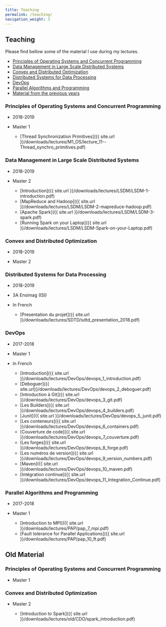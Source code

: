 ```yaml
---
title: Teaching
permalink: /teaching/
navigation_weight: 3
---
```


## Teaching

Please find bellow some of the material I use during my lectures.

- [Principles of Operating Systems and Concurrent
  Programming](#principles-of-operating-systems-and-concurrent-programming)
- [Data Management in Large Scale Distributed Systems](#data-management-in-large-scale-distributed-systems)
- [Convex and Distributed Optimization](#convex-and-distributed-optimization)
- [Distributed Systems for Data
  Processing](#distributed-systems-for-data-processing)
- [DevOps](#devops)
- [Parallel Algorithms and
  Programming](#parallel-algorithms-and-programming)
- [Material from the previous years](#old-material)

### Principles of Operating Systems and Concurrent Programming

- 2018-2019
- Master 1

  - [Thread Synchronization Primitives]({{ site.url }}/downloads/lectures/M1_OS/lecture_11--Thread_synchro_primitives.pdf)
  <!-- - [Thread Synchronization Implementation]({{ site.url }}/downloads/lectures/M1_OS/lecture_12--Thread_synchro_implementation.pdf) -->
  <!-- - [Advanced Topics on Thread Synchronization]({{ site.url }}/downloads/lectures/M1_OS/lecture_13--Thread_synchro_advanced.pdf) -->
  <!-- - [CPU scheduling]({{ site.url }}/downloads/lectures/M1_OS/lecture_14--CPU_scheduling.pdf) -->
  <!-- - [IO management, HDDs, and SSDs]({{ site.url }}/downloads/lectures/M1_OS/lecture_15--IO_management_HDDs_SSDs.pdf) -->
  <!-- - [File systems]({{ site.url }}/downloads/lectures/M1_OS/lecture_16--File_systems.pdf) -->
  <!-- - [RAID]({{ site.url }}/downloads/lectures/M1_OS/lecture_17--RAID.pdf) -->

### Data Management in Large Scale Distributed Systems

- 2018-2019
- Master 2

  - [Introduction]({{ site.url }}/downloads/lectures/LSDM/LSDM-1-introduction.pdf)
  - [MapReduce and Hadoop]({{ site.url
    }}/downloads/lectures/LSDM/LSDM-2-mapreduce-hadoop.pdf)
  - [Apache Spark]({{ site.url }}/downloads/lectures/LSDM/LSDM-3-spark.pdf)
  - [Running Spark on your Laptop]({{ site.url }}/downloads/lectures/LSDM/LSDM-Spark-on-your-Laptop.pdf)
    

### Convex and Distributed Optimization

- 2018-2019
- Master 2

  <!-- - [Introduction to Spark]({{ site.url }}/downloads/lectures/CDO/spark_introduction.pdf) -->



### Distributed Systems for Data Processing

- 2018-2019
- 3A Ensimag (ISI)
- In French

  - [Presentation du projet]({{ site.url }}/downloads/lectures/SDTD/sdtd_presentation_2018.pdf)


### DevOps

- 2017-2018
- Master 1
- In French

    - [Introduction]({{ site.url }}/downloads/lectures/DevOps/devops_1_introduction.pdf)
    - [Deboguer]({{ site.url}}/downloads/lectures/DevOps/devops_2_deboguer.pdf)
    - [Introduction à Git]({{ site.url }}/downloads/lectures/DevOps/devops_3_git.pdf)
    - [Les Builders]({{ site.url }}/downloads/lectures/DevOps/devops_4_builders.pdf)
    - [Junit]({{ site.url
      }}/downloads/lectures/DevOps/devops_5_junit.pdf)
    - [Les conteneurs]({{ site.url
    }}/downloads/lectures/DevOps/devops_6_containers.pdf)
    - [Couverture de code]({{ site.url
    }}/downloads/lectures/DevOps/devops_7_couverture.pdf)
    - [Les forges]({{ site.url
    }}/downloads/lectures/DevOps/devops_8_forge.pdf)
    - [Les numéros de version]({{ site.url
    }}/downloads/lectures/DevOps/devops_9_version_numbers.pdf)
    - [Maven]({{ site.url
    }}/downloads/lectures/DevOps/devops_10_maven.pdf)
    - [Intégration continue]({{ site.url
    }}/downloads/lectures/DevOps/devops_11_Integration_Continue.pdf)


### Parallel Algorithms and Programming

- 2017-2018
- Master 1

    - [Introduction to MPI]({{ site.url }}/downloads/lectures/PAP/pap_7_mpi.pdf)
    - [Fault tolerance for Parallel Applications]({{ site.url }}/downloads/lectures/PAP/pap_10_ft.pdf)

## Old Material

### Principles of Operating Systems and Concurrent Programming

- Master 1

  <!-- - [Thread Synchronization Primitives]({{ site.url }}/downloads/lectures/old/M1_OS/lecture_11--Thread_synchro_primitives.pdf) -->
  <!-- - [Thread Synchronization Implementation]({{ site.url }}/downloads/lectures/old/M1_OS/lecture_12--Thread_synchro_implementation.pdf) -->
  <!-- - [Advanced Topics on Thread Synchronization]({{ site.url }}/downloads/lectures/old/M1_OS/lecture_13--Thread_synchro_advanced.pdf) -->
  <!-- - [CPU scheduling]({{ site.url }}/downloads/lectures/M1_OS/old/lecture_14--CPU_scheduling.pdf) -->
  <!-- - [IO management, HDDs, and SSDs]({{ site.url }}/downloads/lectures/old/M1_OS/lecture_15--IO_management_HDDs_SSDs.pdf) -->
  <!-- - [File systems]({{ site.url }}/downloads/lectures/old/M1_OS/lecture_16--File_systems.pdf) -->
  <!-- - [RAID]({{ site.url }}/downloads/lectures/old/M1_OS/lecture_17--RAID.pdf) -->

### Convex and Distributed Optimization

- Master 2

  - [Introduction to Spark]({{ site.url }}/downloads/lectures/old/CDO/spark_introduction.pdf)
